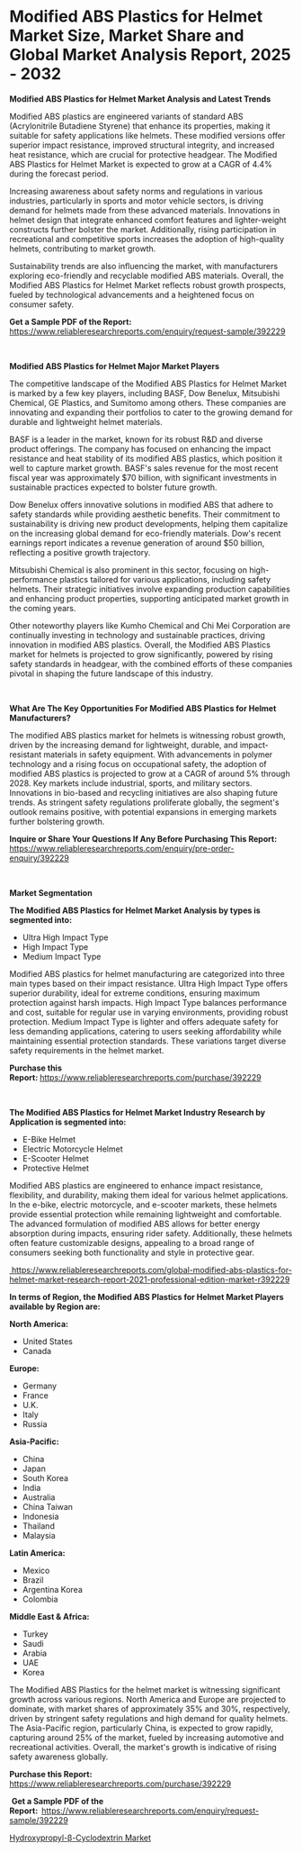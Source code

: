 <p><h1>Modified ABS Plastics for Helmet Market Size, Market Share and Global Market Analysis Report, 2025 - 2032</h1></p><p><strong>Modified ABS Plastics for Helmet Market Analysis and Latest Trends</strong></p>
<p><p>Modified ABS plastics are engineered variants of standard ABS (Acrylonitrile Butadiene Styrene) that enhance its properties, making it suitable for safety applications like helmets. These modified versions offer superior impact resistance, improved structural integrity, and increased heat resistance, which are crucial for protective headgear. The Modified ABS Plastics for Helmet Market is expected to grow at a CAGR of 4.4% during the forecast period. </p><p>Increasing awareness about safety norms and regulations in various industries, particularly in sports and motor vehicle sectors, is driving demand for helmets made from these advanced materials. Innovations in helmet design that integrate enhanced comfort features and lighter-weight constructs further bolster the market. Additionally, rising participation in recreational and competitive sports increases the adoption of high-quality helmets, contributing to market growth.</p><p>Sustainability trends are also influencing the market, with manufacturers exploring eco-friendly and recyclable modified ABS materials. Overall, the Modified ABS Plastics for Helmet Market reflects robust growth prospects, fueled by technological advancements and a heightened focus on consumer safety.</p></p>
<p><strong>Get a Sample PDF of the Report:&nbsp;</strong> <a href="https://www.reliableresearchreports.com/enquiry/request-sample/392229?utm_campaign=2487&utm_medium=2&utm_source=Github&utm_content=ia&utm_term=29032025&utm_id=modified-abs-plastics-for-helmet">https://www.reliableresearchreports.com/enquiry/request-sample/392229</a></p>
<p>&nbsp;</p>
<p><strong>Modified ABS Plastics for Helmet Major Market Players</strong></p>
<p><p>The competitive landscape of the Modified ABS Plastics for Helmet Market is marked by a few key players, including BASF, Dow Benelux, Mitsubishi Chemical, GE Plastics, and Sumitomo among others. These companies are innovating and expanding their portfolios to cater to the growing demand for durable and lightweight helmet materials.</p><p>BASF is a leader in the market, known for its robust R&D and diverse product offerings. The company has focused on enhancing the impact resistance and heat stability of its modified ABS plastics, which position it well to capture market growth. BASF's sales revenue for the most recent fiscal year was approximately $70 billion, with significant investments in sustainable practices expected to bolster future growth.</p><p>Dow Benelux offers innovative solutions in modified ABS that adhere to safety standards while providing aesthetic benefits. Their commitment to sustainability is driving new product developments, helping them capitalize on the increasing global demand for eco-friendly materials. Dow's recent earnings report indicates a revenue generation of around $50 billion, reflecting a positive growth trajectory.</p><p>Mitsubishi Chemical is also prominent in this sector, focusing on high-performance plastics tailored for various applications, including safety helmets. Their strategic initiatives involve expanding production capabilities and enhancing product properties, supporting anticipated market growth in the coming years.</p><p>Other noteworthy players like Kumho Chemical and Chi Mei Corporation are continually investing in technology and sustainable practices, driving innovation in modified ABS plastics. Overall, the Modified ABS Plastics market for helmets is projected to grow significantly, powered by rising safety standards in headgear, with the combined efforts of these companies pivotal in shaping the future landscape of this industry.</p></p>
<p>&nbsp;</p>
<p><strong>What Are The Key Opportunities For Modified ABS Plastics for Helmet Manufacturers?</strong></p>
<p><p>The modified ABS plastics market for helmets is witnessing robust growth, driven by the increasing demand for lightweight, durable, and impact-resistant materials in safety equipment. With advancements in polymer technology and a rising focus on occupational safety, the adoption of modified ABS plastics is projected to grow at a CAGR of around 5% through 2028. Key markets include industrial, sports, and military sectors. Innovations in bio-based and recycling initiatives are also shaping future trends. As stringent safety regulations proliferate globally, the segment's outlook remains positive, with potential expansions in emerging markets further bolstering growth.</p></p>
<p><strong>Inquire or Share Your Questions If Any Before Purchasing This Report:</strong> <a href="https://www.reliableresearchreports.com/enquiry/pre-order-enquiry/392229?utm_campaign=2487&utm_medium=2&utm_source=Github&utm_content=ia&utm_term=29032025&utm_id=modified-abs-plastics-for-helmet">https://www.reliableresearchreports.com/enquiry/pre-order-enquiry/392229</a></p>
<p>&nbsp;</p>
<p><strong>Market Segmentation</strong></p>
<p><strong>The Modified ABS Plastics for Helmet Market Analysis by types is segmented into:</strong></p>
<p><ul><li>Ultra High Impact Type</li><li>High Impact Type</li><li>Medium Impact Type</li></ul></p>
<p><p>Modified ABS plastics for helmet manufacturing are categorized into three main types based on their impact resistance. Ultra High Impact Type offers superior durability, ideal for extreme conditions, ensuring maximum protection against harsh impacts. High Impact Type balances performance and cost, suitable for regular use in varying environments, providing robust protection. Medium Impact Type is lighter and offers adequate safety for less demanding applications, catering to users seeking affordability while maintaining essential protection standards. These variations target diverse safety requirements in the helmet market.</p></p>
<p><strong>Purchase this Report:&nbsp;</strong><a href="https://www.reliableresearchreports.com/purchase/392229?utm_campaign=2487&utm_medium=2&utm_source=Github&utm_content=ia&utm_term=29032025&utm_id=modified-abs-plastics-for-helmet">https://www.reliableresearchreports.com/purchase/392229</a></p>
<p>&nbsp;</p>
<p><strong>The Modified ABS Plastics for Helmet Market Industry Research by Application is segmented into:</strong></p>
<p><ul><li>E-Bike Helmet</li><li>Electric Motorcycle Helmet</li><li>E-Scooter Helmet</li><li>Protective Helmet</li></ul></p>
<p><p>Modified ABS plastics are engineered to enhance impact resistance, flexibility, and durability, making them ideal for various helmet applications. In the e-bike, electric motorcycle, and e-scooter markets, these helmets provide essential protection while remaining lightweight and comfortable. The advanced formulation of modified ABS allows for better energy absorption during impacts, ensuring rider safety. Additionally, these helmets often feature customizable designs, appealing to a broad range of consumers seeking both functionality and style in protective gear.</p></p>
<p><a href="https://www.reliableresearchreports.com/global-modified-abs-plastics-for-helmet-market-research-report-2021-professional-edition-market-r392229?utm_campaign=2487&utm_medium=2&utm_source=Github&utm_content=ia&utm_term=29032025&utm_id=modified-abs-plastics-for-helmet">&nbsp;https://www.reliableresearchreports.com/global-modified-abs-plastics-for-helmet-market-research-report-2021-professional-edition-market-r392229</a></p>
<p><strong>In terms of Region, the Modified ABS Plastics for Helmet Market Players available by Region are:</strong></p>
<p>
    <p> <strong> North America: </strong>
        <ul>
            <li>United States</li>
            <li>Canada</li>
        </ul>
        </p> 
    <p> <strong> Europe: </strong>
        <ul>
            <li>Germany</li>
            <li>France</li>
            <li>U.K.</li>
            <li>Italy</li>
            <li>Russia</li>
        </ul>
        </p> 
    <p> <strong> Asia-Pacific: </strong>
        <ul>
            <li>China</li>
            <li>Japan</li>
            <li>South Korea</li>
            <li>India</li>
            <li>Australia</li>
            <li>China Taiwan</li>
            <li>Indonesia</li>
            <li>Thailand</li>
            <li>Malaysia</li>
        </ul>
        </p> 
    <p> <strong> Latin America: </strong>
        <ul>
            <li>Mexico</li>
            <li>Brazil</li>
            <li>Argentina Korea</li>
            <li>Colombia</li>
        </ul>
        </p> 
    <p> <strong> Middle East & Africa: </strong>
        <ul>
            <li>Turkey</li>
            <li>Saudi</li>
            <li>Arabia</li>
            <li>UAE</li>
            <li>Korea</li>
        </ul>
    </p>
    </p>
<p><p>The Modified ABS Plastics for the helmet market is witnessing significant growth across various regions. North America and Europe are projected to dominate, with market shares of approximately 35% and 30%, respectively, driven by stringent safety regulations and high demand for quality helmets. The Asia-Pacific region, particularly China, is expected to grow rapidly, capturing around 25% of the market, fueled by increasing automotive and recreational activities. Overall, the market's growth is indicative of rising safety awareness globally.</p></p>
<p><strong>Purchase this Report: </strong><a href="https://www.reliableresearchreports.com/purchase/392229?utm_campaign=2487&utm_medium=2&utm_source=Github&utm_content=ia&utm_term=29032025&utm_id=modified-abs-plastics-for-helmet">https://www.reliableresearchreports.com/purchase/392229</a></p>
<p>&nbsp;<strong>Get a Sample PDF of the Report:&nbsp;&nbsp;</strong><a href="https://www.reliableresearchreports.com/enquiry/request-sample/392229?utm_campaign=2487&utm_medium=2&utm_source=Github&utm_content=ia&utm_term=29032025&utm_id=modified-abs-plastics-for-helmet">https://www.reliableresearchreports.com/enquiry/request-sample/392229</a></p>
<p><strong></strong></p>
<p><p><a href="https://github.com/chungwimbu4/Market-Research-Report-List-1/blob/main/hydroxypropyl-b-cyclodextrin-market.md?utm_campaign=2487&utm_medium=2&utm_source=Github&utm_content=ia&utm_term=29032025&utm_id=modified-abs-plastics-for-helmet">Hydroxypropyl-β-Cyclodextrin Market</a></p></p>